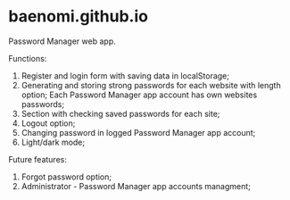 # baenomi.github.io

Password Manager web app.

Functions:

1. Register and login form with saving data in localStorage;
2. Generating and storing strong passwords for each website with length option;
   Each Password Manager app account has own websites passwords;
4. Section with checking saved passwords for each site;
5. Logout option;
6. Changing password in logged Password Manager app account;
7. Light/dark mode;

Future features:

1. Forgot password option;
2. Administrator - Password Manager app accounts managment;
